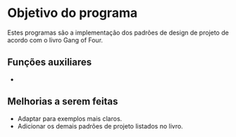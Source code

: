 # Objetivo do programa
Estes programas são a implementação dos padrões de design de projeto de acordo com o livro Gang of Four.

## Funções auxiliares
- 

## Melhorias a serem feitas
- Adaptar para exemplos mais claros.
- Adicionar os demais padrões de projeto listados no livro.